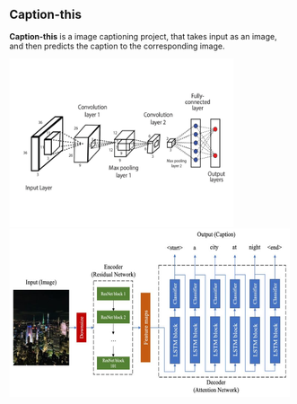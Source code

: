 ## Caption-this
**Caption-this** is a image captioning project, that takes input as an image, and then predicts the caption to the corresponding image.

<p>
  <img src='https://github.com/kulendu/Caption_This/blob/main/img/CNN_Diagram.jpg' height=300px width=400px>
  <img src='https://github.com/kulendu/Caption_This/blob/main/img/figure1-2-1024x530.jpg' height=300px width=500px>
</p>
